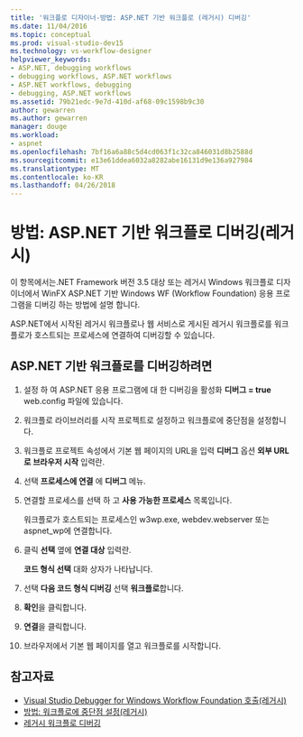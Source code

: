 ```yaml
---
title: '워크플로 디자이너-방법: ASP.NET 기반 워크플로 (레거시) 디버깅'
ms.date: 11/04/2016
ms.topic: conceptual
ms.prod: visual-studio-dev15
ms.technology: vs-workflow-designer
helpviewer_keywords:
- ASP.NET, debugging workflows
- debugging workflows, ASP.NET workflows
- ASP.NET workflows, debugging
- debugging, ASP.NET workflows
ms.assetid: 79b21edc-9e7d-410d-af68-09c1598b9c30
author: gewarren
ms.author: gewarren
manager: douge
ms.workload:
- aspnet
ms.openlocfilehash: 7bf16a6a88c5d4cd063f1c32ca846031d8b2588d
ms.sourcegitcommit: e13e61ddea6032a8282abe16131d9e136a927984
ms.translationtype: MT
ms.contentlocale: ko-KR
ms.lasthandoff: 04/26/2018
---
```

# <a name="how-to-debug-aspnet-based-workflows-legacy"></a>방법: ASP.NET 기반 워크플로 디버깅(레거시)

이 항목에서는.NET Framework 버전 3.5 대상 또는 레거시 Windows 워크플로 디자이너에서 WinFX ASP.NET 기반 Windows WF (Workflow Foundation) 응용 프로그램을 디버깅 하는 방법에 설명 합니다.

ASP.NET에서 시작된 레거시 워크플로나 웹 서비스로 게시된 레거시 워크플로를 워크플로가 호스트되는 프로세스에 연결하여 디버깅할 수 있습니다.

## <a name="to-debug-an-aspnet-based-workflow"></a>ASP.NET 기반 워크플로를 디버깅하려면

1.  설정 하 여 ASP.NET 응용 프로그램에 대 한 디버깅을 활성화 **디버그 = true** web.config 파일에 있습니다.

2.  워크플로 라이브러리를 시작 프로젝트로 설정하고 워크플로에 중단점을 설정합니다.

3.  워크플로 프로젝트 속성에서 기본 웹 페이지의 URL을 입력 **디버그** 옵션 **외부 URL로 브라우저 시작** 입력란.

4.  선택 **프로세스에 연결** 에 **디버그** 메뉴.

5.  연결할 프로세스를 선택 하 고 **사용 가능한 프로세스** 목록입니다.

     워크플로가 호스트되는 프로세스인 w3wp.exe, webdev.webserver 또는 aspnet_wp에 연결합니다.

6.  클릭 **선택** 옆에 **연결 대상** 입력란.

     **코드 형식 선택** 대화 상자가 나타납니다.

7.  선택 **다음 코드 형식 디버깅** 선택 **워크플로**합니다.

8.  **확인**을 클릭합니다.

9. **연결**을 클릭합니다.

10. 브라우저에서 기본 웹 페이지를 열고 워크플로를 시작합니다.

## <a name="see-also"></a>참고자료

- [Visual Studio Debugger for Windows Workflow Foundation 호출(레거시)](../workflow-designer/invoking-the-visual-studio-debugger-for-windows-workflow-foundation-legacy.md)
- [방법: 워크플로에 중단점 설정(레거시)](../workflow-designer/how-to-set-breakpoints-in-workflows-legacy.md)
- [레거시 워크플로 디버깅](../workflow-designer/debugging-legacy-workflows.md)